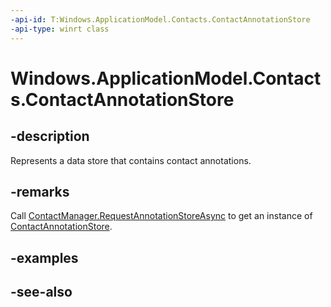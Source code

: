 ----api-id: T:Windows.ApplicationModel.Contacts.ContactAnnotationStore
-api-type: winrt class
---<!-- Class syntax.public class ContactAnnotationStore : Windows.ApplicationModel.Contacts.IContactAnnotationStore, Windows.ApplicationModel.Contacts.IContactAnnotationStore2--># Windows.ApplicationModel.Contacts.ContactAnnotationStore## -descriptionRepresents a data store that contains contact annotations.## -remarksCall [ContactManager.RequestAnnotationStoreAsync](contactmanager_requestannotationstoreasync.md) to get an instance of [ContactAnnotationStore](contactannotationstore.md).## -examples## -see-also